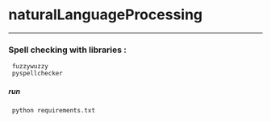 # naturalLanguageProcessing
<hr>


### Spell checking with libraries :
<code> fuzzywuzzy </code>
<br>
<code> pyspellchecker </code>

##### run 
<code> python requirements.txt </code>

